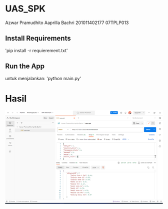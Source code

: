# UAS_SPK
Azwar Pramudhito Aaprilla Bachri
201011402177
07TPLP013

## Install Requirements
'pip install -r requierement.txt'

## Run the App
untuk menjalankan:
'python main.py'

# Hasil

<img src='postman spk_web.png' alt='postman spk_web'/>
